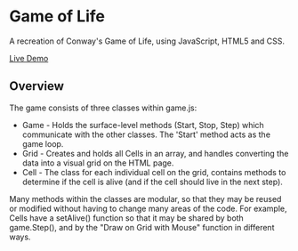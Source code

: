 # Game of Life

A recreation of Conway's Game of Life, using JavaScript, HTML5 and CSS.

[Live Demo](https://lewishopkins.co.uk/game-of-life/)

## Overview

The game consists of three classes within game.js:

- Game - Holds the surface-level methods (Start, Stop, Step) which communicate with the other classes. The 'Start' method acts as the game loop.
- Grid - Creates and holds all Cells in an array, and handles converting the data into a visual grid on the HTML page.
- Cell - The class for each individual cell on the grid, contains methods to determine if the cell is alive (and if the cell should live in the next step).

Many methods within the classes are modular, so that they may be reused or modified without having to change many areas of the code. For example, Cells have a setAlive() function so that it may be shared by both game.Step(), and by the "Draw on Grid with Mouse" function in different ways.